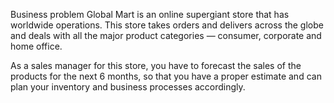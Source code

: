 Business problem
Global Mart is an online supergiant store that has worldwide operations. This store takes orders and delivers across the globe and deals with all the major product categories — consumer, corporate and home office.

As a sales manager for this store, you have to forecast the sales of the products for the next 6 months, so that you have a proper estimate and can plan your inventory and business processes accordingly.
